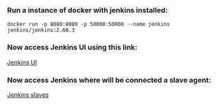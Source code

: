 
### Run a instance of docker with jenkins installed:

`docker run -p 8080:8080 -p 50000:50000 --name jenkins jenkins/jenkins:2.60.3`

### Now access Jenkins UI using this link:

[Jenkins UI]({{TRAFFIC_HOST1_8080}})

### Now access Jenkins where will be connected a slave agent:

[Jenkins slaves]({{TRAFFIC_HOST1_50000}})

